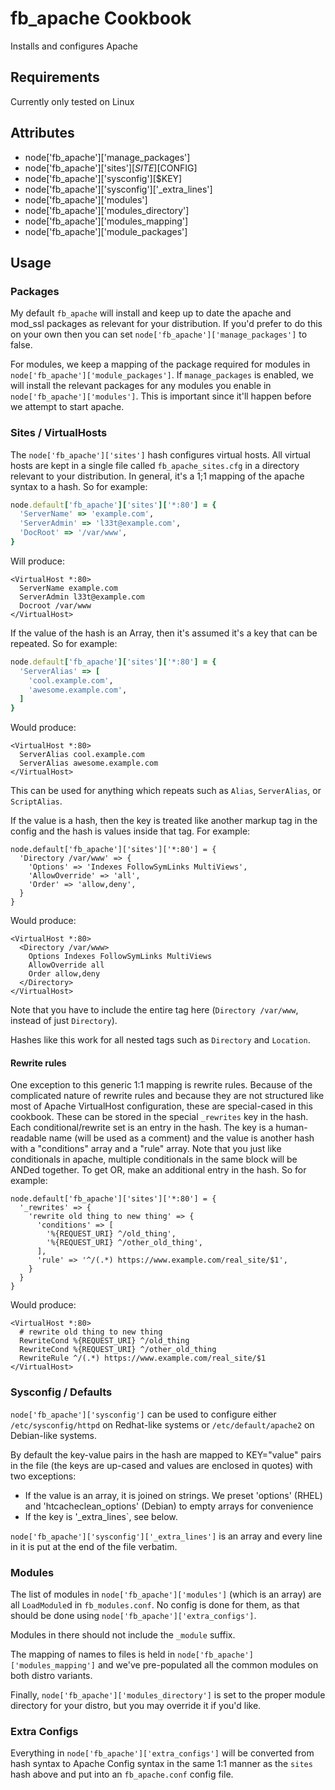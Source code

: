 fb_apache Cookbook
==================
Installs and configures Apache

Requirements
------------
Currently only tested on Linux

Attributes
----------
* node['fb_apache']['manage_packages']
* node['fb_apache']['sites'][$SITE][$CONFIG]
* node['fb_apache']['sysconfig'][$KEY]
* node['fb_apache']['sysconfig']['_extra_lines']
* node['fb_apache']['modules']
* node['fb_apache']['modules_directory']
* node['fb_apache']['modules_mapping']
* node['fb_apache']['module_packages']

Usage
-----
### Packages
My default `fb_apache` will install and keep up to date the apache and mod_ssl packages as relevant for your distribution. If you'd prefer to do this on your own then you can set `node['fb_apache']['manage_packages']` to false.

For modules, we keep a mapping of the package required for modules in
`node['fb_apache']['module_packages']`. If `manage_packages` is enabled, we will
install the relevant packages for any modules you enable in
`node['fb_apache']['modules']`. This is important since it'll happen before we
attempt to start apache.

### Sites / VirtualHosts
The `node['fb_apache']['sites']` hash configures virtual hosts. All virtual hosts are kept in a single file called `fb_apache_sites.cfg` in a directory relevant to your distribution. In general, it's a 1;1 mapping of the apache syntax to a hash. So for example:

```ruby
node.default['fb_apache']['sites']['*:80'] = {
  'ServerName' => 'example.com',
  'ServerAdmin' => 'l33t@example.com',
  'DocRoot' => '/var/www',
}
```

Will produce:

```
<VirtualHost *:80>
  ServerName example.com
  ServerAdmin l33t@example.com
  Docroot /var/www
</VirtualHost>
```

If the value of the hash is an Array, then it's assumed it's a key that can be repeated. So for example:

```ruby
node.default['fb_apache']['sites']['*:80'] = {
  'ServerAlias' => [
    'cool.example.com',
    'awesome.example.com',
  ]
}
```

Would produce:

```
<VirtualHost *:80>
  ServerAlias cool.example.com
  ServerAlias awesome.example.com
</VirtualHost>
```

This can be used for anything which repeats such as `Alias`, `ServerAlias`, or `ScriptAlias`.

If the value is a hash, then the key is treated like another markup tag in the config and the hash is values inside that tag. For example:


```
node.default['fb_apache']['sites']['*:80'] = {
  'Directory /var/www' => {
    'Options' => 'Indexes FollowSymLinks MultiViews',
    'AllowOverride' => 'all',
    'Order' => 'allow,deny',
  }
}
```

Would produce:

```
<VirtualHost *:80>
  <Directory /var/www>
    Options Indexes FollowSymLinks MultiViews
    AllowOverride all
    Order allow,deny
  </Directory>
</VirtualHost>
```

Note that you have to include the entire tag here (`Directory /var/www`, instead of just `Directory`).

Hashes like this work for all nested tags such as `Directory` and `Location`.

#### Rewrite rules

One exception to this generic 1:1 mapping is rewrite rules. Because of the complicated nature of rewrite rules and because they are not structured like most of Apache VirtualHost configuration, these are special-cased in this cookbook. These can be stored in the special `_rewrites` key in the hash. Each conditional/rewrite set is an entry in the hash. The key is a human-readable name (will be used as a comment) and the value is another hash with a "conditions" array and a "rule" array. Note that you just like conditionals in apache, multiple conditionals in the same block will be ANDed together. To get OR, make an additional entry in the hash. So for example:

```
node.default['fb_apache']['sites']['*:80'] = {
  '_rewrites' => {
    'rewrite old thing to new thing' => {
      'conditions' => [
        '%{REQUEST_URI} ^/old_thing',
        '%{REQUEST_URI} ^/other_old_thing',
      ],
      'rule' => '^/(.*) https://www.example.com/real_site/$1',
    }
  }
}
```

Would produce:

```
<VirtualHost *:80>
  # rewrite old thing to new thing
  RewriteCond %{REQUEST_URI} ^/old_thing
  RewriteCond %{REQUEST_URI} ^/other_old_thing
  RewriteRule ^/(.*) https://www.example.com/real_site/$1
</VirtualHost>
```

### Sysconfig / Defaults
`node['fb_apache']['sysconfig']` can be used to configure either
`/etc/sysconfig/httpd` on Redhat-like systems or `/etc/default/apache2` on
Debian-like systems.

By default the key-value pairs in the hash are mapped to KEY="value" pairs in
the file (the keys are up-cased and values are enclosed in quotes) with two
exceptions:

* If the value is an array, it is joined on strings. We preset 'options' (RHEL)
  and 'htcacheclean_options' (Debian) to empty arrays for convenience
* If the key is '_extra_lines`, see below.

`node['fb_apache']['sysconfig']['_extra_lines']` is an array and every line in
it is put at the end of the file verbatim.

### Modules
The list of modules in `node['fb_apache']['modules']` (which is an array) are
all `LoadModule`d in `fb_modules.conf`. No config is done for them, as that
should be done using `node['fb_apache']['extra_configs']`.

Modules in there should not include the `_module` suffix.

The mapping of names to files is held in `node['fb_apache']['modules_mapping']`
and we've pre-populated all the common modules on both distro variants.

Finally, `node['fb_apache']['modules_directory']` is set to the proper module
directory for your distro, but you may override it if you'd like.

### Extra Configs
Everything in `node['fb_apache']['extra_configs']` will be converted from hash
syntax to Apache Config syntax in the same 1:1 manner as the `sites` hash above
and put into an `fb_apache.conf` config file.
